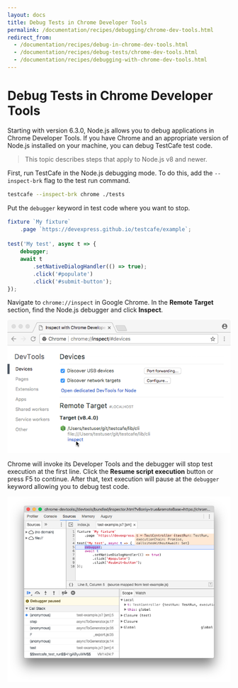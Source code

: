 ```yaml
---
layout: docs
title: Debug Tests in Chrome Developer Tools
permalink: /documentation/recipes/debugging/chrome-dev-tools.html
redirect_from:
  - /documentation/recipes/debug-in-chrome-dev-tools.html
  - /documentation/recipes/debug-tests/chrome-dev-tools.html
  - /documentation/recipes/debugging-with-chrome-dev-tools.html
---
```

# Debug Tests in Chrome Developer Tools

Starting with version 6.3.0, Node.js allows you to debug applications in Chrome Developer Tools.
If you have Chrome and an appropriate version of Node.js installed on your machine,
you can debug TestCafe test code.

> This topic describes steps that apply to Node.js v8 and newer.

First, run TestCafe in the Node.js debugging mode. To do this, add the `--inspect-brk` flag to the test run command.

```sh
testcafe --inspect-brk chrome ./tests
```

Put the `debugger` keyword in test code where you want to stop.

```js
fixture `My fixture`
    .page `https://devexpress.github.io/testcafe/example`;

test('My test', async t => {
    debugger;
    await t
        .setNativeDialogHandler(() => true);
        .click('#populate')
        .click('#submit-button');
});
```

Navigate to `chrome://inspect` in Google Chrome. In the **Remote Target** section, find the Node.js debugger and click **Inspect**.

![Inspect Page in Google Chrome](../../../images/chrome-dev-tools/chrome-inspect.png)

Chrome will invoke its Developer Tools and the debugger will stop test execution at the first line.
Click the **Resume script execution** button or press F5 to continue. After that, text execution will pause at the `debugger` keyword allowing you to debug test code.

![Debugging in Chrome Dev Tools](../../../images/chrome-dev-tools/chrome-dev-tools.png)
